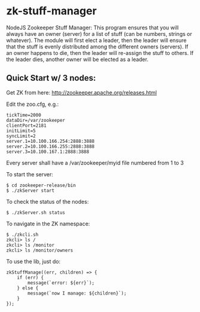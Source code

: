 # zk-stuff-manager

NodeJS Zookeeper Stuff Manager: This program ensures that you will
always have an owner (server) for a list of stuff (can be numbers, strings
or whatever). The module will first
elect a leader, then the leader will ensure that the stuff is
evenly distributed among the different owners (servers). If an
owner happens to die, then the leader will re-assign the stuff
to others. If the leader dies, another owner will be elected
as a leader.

Quick Start w/ 3 nodes:
-----------------------

Get ZK from here: http://zookeeper.apache.org/releases.html

Edit the zoo.cfg, e.g.:

``` 
tickTime=2000
dataDir=/var/zookeeper
clientPort=2181
initLimit=5
syncLimit=2
server.1=10.100.166.254:2888:3888
server.2=10.100.166.255:2888:3888
server.3=10.100.167.1:2888:3888
```

Every server shall have a /var/zookeeper/myid file numbered from 1 to 3

To start the server:

```
$ cd zookeeper-release/bin
$ ./zkServer start
```

To check the status of the nodes:

```
$ ./zkServer.sh status
```

To navigate in the ZK namespace:

```
$ ./zkcli.sh
zkcli> ls /
zkcli> ls /monitor
zkcli> ls /monitor/owners
```

To use the lib, just do:

``` 
zkStuffManage((err, children) => {
    if (err) {
        message(`error: ${err}`);
    } else {
        message(`now I manage: ${children}`);
    }
});
```
